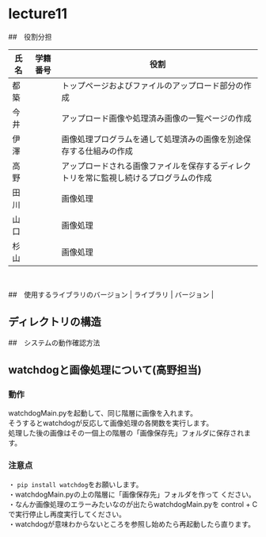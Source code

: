 # lecture11

##　役割分担

| 氏名      | 学籍番号 | 役割                                       |
| --------- | -------- | ------------------------------------------ |
| 都築       |          | トップページおよびファイルのアップロード部分の作成    |
| 今井       |          | アップロード画像や処理済み画像の一覧ページの作成     |
| 伊澤       |          | 画像処理プログラムを通して処理済みの画像を別途保存する仕組みの作成 |
| 高野       |          | アップロードされる画像ファイルを保存するディレクトリを常に監視し続けるプログラムの作成 |
| 田川       |          | 画像処理                                   |
| 山口       |          | 画像処理                                   |
| 杉山       |          | 画像処理                                   |

<br />

##　使⽤するライブラリのバージョン
| ライブラリ          | バージョン  |


## ディレクトリの構造

##　システムの動作確認方法
　　　









## watchdogと画像処理について(高野担当)
### 動作
watchdogMain.pyを起動して、同じ階層に画像を入れます。<br>
そうするとwatchdogが反応して画像処理の各関数を実行します。<br>
処理した後の画像はその一個上の階層の「画像保存先」フォルダに保存されます。<br>

### 注意点
・ `pip install watchdog`をお願いします。 <br>
・watchdogMain.pyの上の階層に「画像保存先」フォルダを作って
ください。<br>
・なんか画像処理のエラーみたいなのが出たらwatchdogMain.pyを
control + C で実行停止し再度実行してください。<br>
・watchdogが意味わからないところを参照し始めたら再起動したら直ります。


